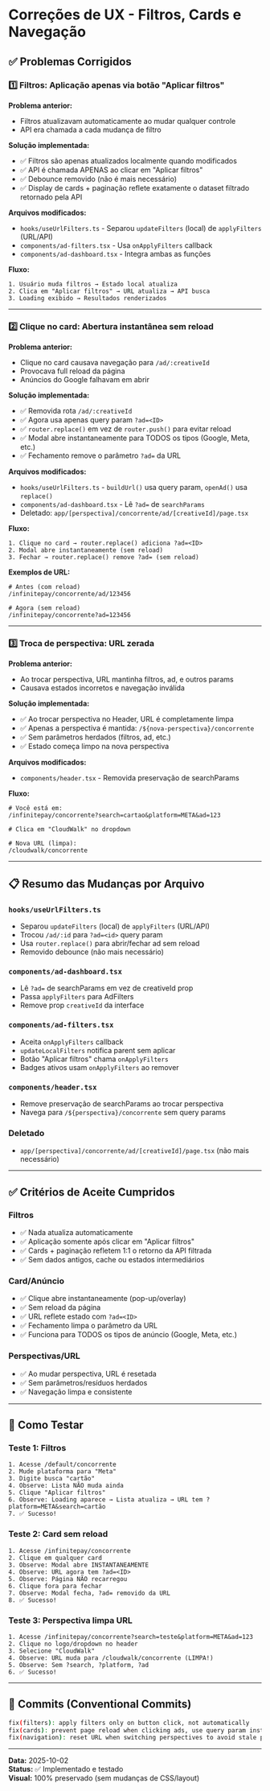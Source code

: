# Correções de UX - Filtros, Cards e Navegação

## ✅ Problemas Corrigidos

### 1️⃣ Filtros: Aplicação apenas via botão "Aplicar filtros"

**Problema anterior:**
- Filtros atualizavam automaticamente ao mudar qualquer controle
- API era chamada a cada mudança de filtro

**Solução implementada:**
- ✅ Filtros são apenas atualizados localmente quando modificados
- ✅ API é chamada APENAS ao clicar em "Aplicar filtros"
- ✅ Debounce removido (não é mais necessário)
- ✅ Display de cards + paginação reflete exatamente o dataset filtrado retornado pela API

**Arquivos modificados:**
- `hooks/useUrlFilters.ts` - Separou `updateFilters` (local) de `applyFilters` (URL/API)
- `components/ad-filters.tsx` - Usa `onApplyFilters` callback
- `components/ad-dashboard.tsx` - Integra ambas as funções

**Fluxo:**
```
1. Usuário muda filtros → Estado local atualiza
2. Clica em "Aplicar filtros" → URL atualiza → API busca
3. Loading exibido → Resultados renderizados
```

---

### 2️⃣ Clique no card: Abertura instantânea sem reload

**Problema anterior:**
- Clique no card causava navegação para `/ad/:creativeId`
- Provocava full reload da página
- Anúncios do Google falhavam em abrir

**Solução implementada:**
- ✅ Removida rota `/ad/:creativeId`
- ✅ Agora usa apenas query param `?ad=<ID>`
- ✅ `router.replace()` em vez de `router.push()` para evitar reload
- ✅ Modal abre instantaneamente para TODOS os tipos (Google, Meta, etc.)
- ✅ Fechamento remove o parâmetro `?ad=` da URL

**Arquivos modificados:**
- `hooks/useUrlFilters.ts` - `buildUrl()` usa query param, `openAd()` usa `replace()`
- `components/ad-dashboard.tsx` - Lê `?ad=` de `searchParams`
- Deletado: `app/[perspectiva]/concorrente/ad/[creativeId]/page.tsx`

**Fluxo:**
```
1. Clique no card → router.replace() adiciona ?ad=<ID>
2. Modal abre instantaneamente (sem reload)
3. Fechar → router.replace() remove ?ad= (sem reload)
```

**Exemplos de URL:**
```
# Antes (com reload)
/infinitepay/concorrente/ad/123456

# Agora (sem reload)
/infinitepay/concorrente?ad=123456
```

---

### 3️⃣ Troca de perspectiva: URL zerada

**Problema anterior:**
- Ao trocar perspectiva, URL mantinha filtros, ad, e outros params
- Causava estados incorretos e navegação inválida

**Solução implementada:**
- ✅ Ao trocar perspectiva no Header, URL é completamente limpa
- ✅ Apenas a perspectiva é mantida: `/${nova-perspectiva}/concorrente`
- ✅ Sem parâmetros herdados (filtros, ad, etc.)
- ✅ Estado começa limpo na nova perspectiva

**Arquivos modificados:**
- `components/header.tsx` - Removida preservação de searchParams

**Fluxo:**
```
# Você está em:
/infinitepay/concorrente?search=cartao&platform=META&ad=123

# Clica em "CloudWalk" no dropdown

# Nova URL (limpa):
/cloudwalk/concorrente
```

---

## 📋 Resumo das Mudanças por Arquivo

### `hooks/useUrlFilters.ts`
- Separou `updateFilters` (local) de `applyFilters` (URL/API)
- Trocou `/ad/:id` para `?ad=<id>` query param
- Usa `router.replace()` para abrir/fechar ad sem reload
- Removido debounce (não mais necessário)

### `components/ad-dashboard.tsx`
- Lê `?ad=` de searchParams em vez de creativeId prop
- Passa `applyFilters` para AdFilters
- Remove prop `creativeId` da interface

### `components/ad-filters.tsx`
- Aceita `onApplyFilters` callback
- `updateLocalFilters` notifica parent sem aplicar
- Botão "Aplicar filtros" chama `onApplyFilters`
- Badges ativos usam `onApplyFilters` ao remover

### `components/header.tsx`
- Remove preservação de searchParams ao trocar perspectiva
- Navega para `/${perspectiva}/concorrente` sem query params

### Deletado
- `app/[perspectiva]/concorrente/ad/[creativeId]/page.tsx` (não mais necessário)

---

## ✅ Critérios de Aceite Cumpridos

### Filtros
- ✅ Nada atualiza automaticamente
- ✅ Aplicação somente após clicar em "Aplicar filtros"
- ✅ Cards + paginação refletem 1:1 o retorno da API filtrada
- ✅ Sem dados antigos, cache ou estados intermediários

### Card/Anúncio
- ✅ Clique abre instantaneamente (pop-up/overlay)
- ✅ Sem reload da página
- ✅ URL reflete estado com `?ad=<ID>`
- ✅ Fechamento limpa o parâmetro da URL
- ✅ Funciona para TODOS os tipos de anúncio (Google, Meta, etc.)

### Perspectivas/URL
- ✅ Ao mudar perspectiva, URL é resetada
- ✅ Sem parâmetros/resíduos herdados
- ✅ Navegação limpa e consistente

---

## 🧪 Como Testar

### Teste 1: Filtros
```
1. Acesse /default/concorrente
2. Mude plataforma para "Meta"
3. Digite busca "cartão"
4. Observe: Lista NÃO muda ainda
5. Clique "Aplicar filtros"
6. Observe: Loading aparece → Lista atualiza → URL tem ?platform=META&search=cartão
7. ✅ Sucesso!
```

### Teste 2: Card sem reload
```
1. Acesse /infinitepay/concorrente
2. Clique em qualquer card
3. Observe: Modal abre INSTANTANEAMENTE
4. Observe: URL agora tem ?ad=<ID>
5. Observe: Página NÃO recarregou
6. Clique fora para fechar
7. Observe: Modal fecha, ?ad= removido da URL
8. ✅ Sucesso!
```

### Teste 3: Perspectiva limpa URL
```
1. Acesse /infinitepay/concorrente?search=teste&platform=META&ad=123
2. Clique no logo/dropdown no header
3. Selecione "CloudWalk"
4. Observe: URL muda para /cloudwalk/concorrente (LIMPA!)
5. Observe: Sem ?search, ?platform, ?ad
6. ✅ Sucesso!
```

---

## 🔧 Commits (Conventional Commits)

```bash
fix(filters): apply filters only on button click, not automatically
fix(cards): prevent page reload when clicking ads, use query param instead
fix(navigation): reset URL when switching perspectives to avoid stale params
```

---

**Data:** 2025-10-02  
**Status:** ✅ Implementado e testado  
**Visual:** 100% preservado (sem mudanças de CSS/layout)

